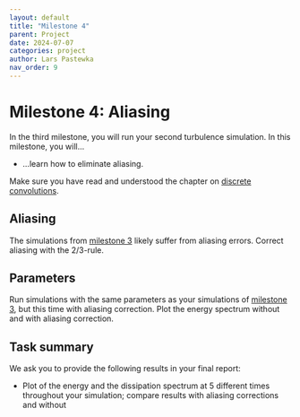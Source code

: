```yaml
---
layout: default
title: "Milestone 4"
parent: Project
date: 2024-07-07
categories: project
author: Lars Pastewka
nav_order: 9
---
```


# Milestone 4: Aliasing

In the third milestone, you will run your second turbulence simulation. In this milestone, you will...

* ...learn how to eliminate aliasing.

Make sure you have read and understood the chapter on [discrete convolutions](../_lecture/discrete-fourier-transform.html).

## Aliasing

The simulations from [milestone 3](milestone03.md) likely suffer from aliasing errors. Correct aliasing with the $2/3$-rule.

## Parameters

Run simulations with the same parameters as your simulations of [milestone 3](milestone03.md), but this time with aliasing correction. Plot the energy spectrum without and with aliasing correction.

## Task summary

We ask you to provide the following results in your final report:

* Plot of the energy and the dissipation spectrum at 5 different times throughout your simulation; compare results with aliasing corrections and without
